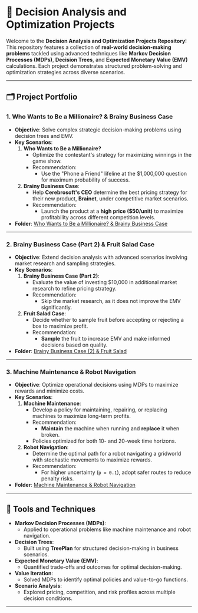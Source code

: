# 🌟 Decision Analysis and Optimization Projects

Welcome to the **Decision Analysis and Optimization Projects Repository**! This repository features a collection of **real-world decision-making problems** tackled using advanced techniques like **Markov Decision Processes (MDPs)**, **Decision Trees**, and **Expected Monetary Value (EMV)** calculations. Each project demonstrates structured problem-solving and optimization strategies across diverse scenarios.

---

## 🗂️ Project Portfolio

### **1. Who Wants to Be a Millionaire? & Brainy Business Case**
- **Objective**: Solve complex strategic decision-making problems using decision trees and EMV.
- **Key Scenarios**:
  1. **Who Wants to Be a Millionaire?**
     - Optimize the contestant's strategy for maximizing winnings in the game show.
     - Recommendation:
       - Use the "Phone a Friend" lifeline at the $1,000,000 question for maximum probability of success.
  2. **Brainy Business Case**:
     - Help **Cerebrosoft's CEO** determine the best pricing strategy for their new product, **Brainet**, under competitive market scenarios.
     - Recommendation:
       - Launch the product at a **high price ($50/unit)** to maximize profitability across different competition levels.
- **Folder**: [Who Wants to Be a Millionaire? & Brainy Business Case](./Who%20Wants%20to%20be%20a%20Millionaire%20%26%20Brainy%20Business%20Case)

---

### **2. Brainy Business Case (Part 2) & Fruit Salad Case**
- **Objective**: Extend decision analysis with advanced scenarios involving market research and sampling strategies.
- **Key Scenarios**:
  1. **Brainy Business Case (Part 2)**:
     - Evaluate the value of investing $10,000 in additional market research to refine pricing strategy.
     - Recommendation:
       - Skip the market research, as it does not improve the EMV significantly.
  2. **Fruit Salad Case**:
     - Decide whether to sample fruit before accepting or rejecting a box to maximize profit.
     - Recommendation:
       - **Sample** the fruit to increase EMV and make informed decisions based on quality.
- **Folder**: [Brainy Business Case (2) & Fruit Salad](./Brainy%20Business%20Case%20(2)%20%26%20Fruit%20Salad)

---

### **3. Machine Maintenance & Robot Navigation**
- **Objective**: Optimize operational decisions using MDPs to maximize rewards and minimize costs.
- **Key Scenarios**:
  1. **Machine Maintenance**:
     - Develop a policy for maintaining, repairing, or replacing machines to maximize long-term profits.
     - Recommendation:
       - **Maintain** the machine when running and **replace** it when broken.
     - Policies optimized for both 10- and 20-week time horizons.
  2. **Robot Navigation**:
     - Determine the optimal path for a robot navigating a gridworld with stochastic movements to maximize rewards.
     - Recommendation:
       - For higher uncertainty (`p = 0.1`), adopt safer routes to reduce penalty risks.
- **Folder**: [Machine Maintenance & Robot Navigation](./Machine%20Maintenance%20%26%20Robot%20Navigation)

---

## 🔧 Tools and Techniques

- **Markov Decision Processes (MDPs)**:
  - Applied to operational problems like machine maintenance and robot navigation.
- **Decision Trees**:
  - Built using **TreePlan** for structured decision-making in business scenarios.
- **Expected Monetary Value (EMV)**:
  - Quantified trade-offs and outcomes for optimal decision-making.
- **Value Iteration**:
  - Solved MDPs to identify optimal policies and value-to-go functions.
- **Scenario Analysis**:
  - Explored pricing, competition, and risk profiles across multiple decision conditions.

---
